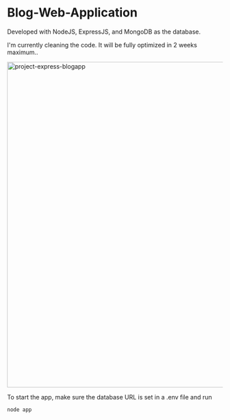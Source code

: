 # Blog-Web-Application
Developed with NodeJS, ExpressJS, and MongoDB as the database.

I'm currently cleaning the code. It will be fully optimized in 2 weeks maximum..

<img width="759" alt="project-express-blogapp" src="https://user-images.githubusercontent.com/43725109/190285595-194682bc-04e7-4a36-a78f-1212d4e957d0.png">

To start the app, make sure the database URL is set in a .env file and run

`node app`
